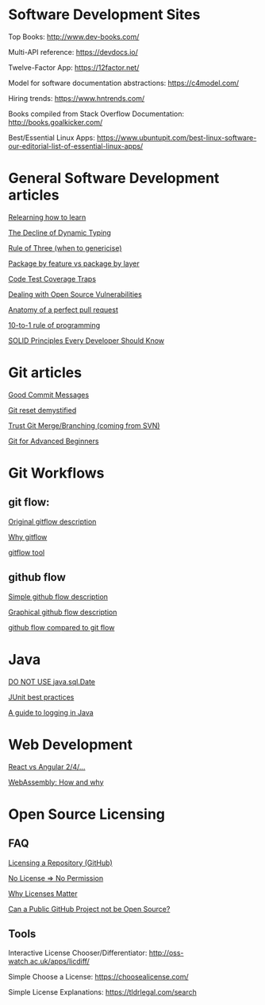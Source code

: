 # Software Development Sites
Top Books: http://www.dev-books.com/

Multi-API reference: https://devdocs.io/

Twelve-Factor App: https://12factor.net/

Model for software documentation abstractions: https://c4model.com/

Hiring trends: https://www.hntrends.com/

Books compiled from Stack Overflow Documentation: http://books.goalkicker.com/

Best/Essential Linux Apps: https://www.ubuntupit.com/best-linux-software-our-editorial-list-of-essential-linux-apps/

# General Software Development articles
[Relearning how to learn](https://www.infoq.com/articles/relearning-learn)

[The Decline of Dynamic Typing](http://www.javamagazine.mozaicreader.com/JanFeb2018/Default/5/0?token=B6J6D7QC44R7T19H)

[Rule of Three (when to genericise)](http://blog.scottlogic.com/2018/02/19/generic-platforms-the-rule-of-three.html)

[Package by feature vs package by layer](https://lkrnac.net/blog/2018/02/package-by-layer-obsolete/)

[Code Test Coverage Traps](https://sdtimes.com/test/two-big-traps-code-test-coverage/)

[Dealing with Open Source Vulnerabilities](https://www.infoq.com/articles/vulnerability-open-source)

[Anatomy of a perfect pull request](https://opensource.com/article/18/6/anatomy-perfect-pull-request)

[10-to-1 rule of programming](https://www.ybrikman.com/writing/2018/08/12/the-10-to-1-rule-of-writing-and-programming/)

[SOLID Principles Every Developer Should Know](https://blog.bitsrc.io/solid-principles-every-developer-should-know-b3bfa96bb688)

# Git articles
[Good Commit Messages](https://chris.beams.io/posts/git-commit/)

[Git reset demystified](https://git-scm.com/blog/2011/07/11/reset.html)

[Trust Git Merge/Branching (coming from SVN)](https://www.atlassian.com/git/articles/trust-the-merge-and-branch-simplification-musings)

[Git for Advanced Beginners](http://think-like-a-git.net/)

# Git Workflows
## git flow:
[Original gitflow description](http://nvie.com/posts/a-successful-git-branching-model/)

[Why gitflow](http://jeffkreeftmeijer.com/2010/why-arent-you-using-git-flow/)

[gitflow tool](https://github.com/nvie/gitflow)

## github flow
[Simple github flow description](https://help.github.com/articles/github-flow-in-the-browser/)

[Graphical github flow description](https://guides.github.com/introduction/flow/)

[github flow compared to git flow](http://scottchacon.com/2011/08/31/github-flow.html)

# Java
[DO NOT USE java.sql.Date](http://web.archive.org/web/20161229042520/http://wiki.fasterxml.com/JacksonFAQDateHandling#line-47)

[JUnit best practices](http://examples.javacodegeeks.com/core-java/junit/junit-best-practices/)

[A guide to logging in Java](https://www.marcobehler.com/guides/a-guide-to-logging-in-java)

# Web Development
[React vs Angular 2/4/...](https://medium.com/@chriscordle/why-angular-2-4-is-too-little-too-late-ea86d7fa0bae)

[WebAssembly: How and why](https://blog.logrocket.com/webassembly-how-and-why-559b7f96cd71)

# Open Source Licensing
## FAQ
[Licensing a Repository (GitHub)](https://help.github.com/articles/licensing-a-repository/)

[No License => No Permission](https://choosealicense.com/no-permission/)

[Why Licenses Matter](https://opensource.stackexchange.com/a/2567)

[Can a Public GitHub Project not be Open Source?](https://stackoverflow.com/a/16934573)

## Tools
Interactive License Chooser/Differentiator: http://oss-watch.ac.uk/apps/licdiff/

Simple Choose a License: https://choosealicense.com/

Simple License Explanations: https://tldrlegal.com/search
